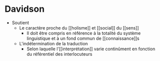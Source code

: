# Davidson

- Soutient
  - Le caractère proche du [[holisme]] et [[social]] du [[sens]]
    - Il doit être compris en référence à la totalité du système linguistique et à un fond commun de [[connaissance]]s
  - L'indétermination de la traduction
    - Selon laquelle l'[[interprétation]] varie continûment en fonction du référentiel des interlocuteurs
